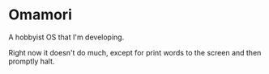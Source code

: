 Omamori
=======

A hobbyist OS that I'm developing.

Right now it doesn't do much, except for print words to the screen and then promptly halt.
